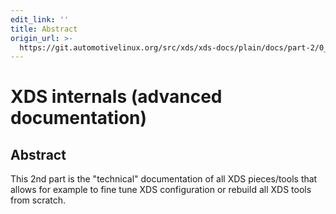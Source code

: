 ```yaml
---
edit_link: ''
title: Abstract
origin_url: >-
  https://git.automotivelinux.org/src/xds/xds-docs/plain/docs/part-2/0_Abstract.md?h=halibut
---
```


<!-- WARNING: This file is generated by fetch_docs.js using /home/boron/Documents/AGL/docs-webtemplate/site/_data/tocs/devguides/halibut/xds-docs-guides-devguides-book.yml -->

# XDS internals (advanced documentation)

## Abstract

This 2nd part is the "technical" documentation of all XDS pieces/tools that allows
for example to fine tune XDS configuration or rebuild all XDS tools from scratch.
